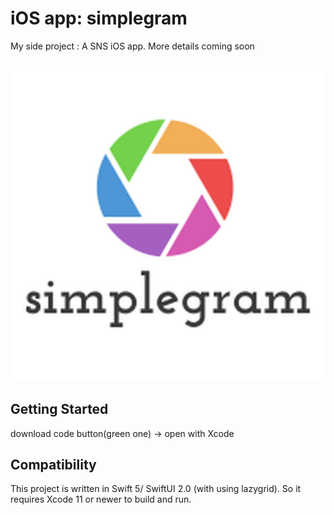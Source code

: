 # iOS app: simplegram
My side project : A SNS iOS app. More details coming soon 

<h3 align="center">
<img src="simplegram.png" />
</h3>

## Getting Started

download code button(green one) -> open with Xcode

## Compatibility

This project is written in Swift 5/ SwiftUI 2.0 (with using lazygrid). So it requires Xcode 11 or newer to build and run.



